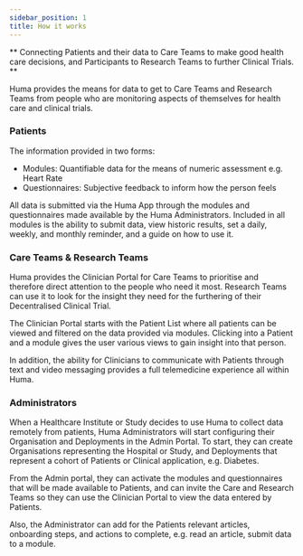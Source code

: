 ```yaml
---
sidebar_position: 1
title: How it works
---
```


** Connecting Patients and their data to Care Teams to make good health care decisions, and Participants to Research Teams to further Clinical Trials. **

Huma provides the means for data to get to Care Teams and Research Teams from people who are monitoring aspects of themselves for health care and clinical trials. 

### Patients

The information provided in two forms:
- Modules: Quantifiable data for the means of numeric assessment e.g. Heart Rate
- Questionnaires: Subjective feedback to inform how the person feels

All data is submitted via the Huma App through the modules and questionnaires made available by the Huma Administrators. Included in all modules is the ability to submit data, view historic results, set a daily, weekly, and monthly reminder, and a guide on how to use it.

### Care Teams & Research Teams

Huma provides the Clinician Portal for Care Teams to prioritise and therefore direct attention to the people who need it most. Research Teams can use it to look for the insight they need for the furthering of their Decentralised Clinical Trial. 

The Clinician Portal starts with the Patient List where all patients can be viewed and filtered on the data provided via modules. Clicking into a Patient and a module gives the user various views to gain insight into that person.

In addition, the ability for Clinicians to communicate with Patients through text and video messaging provides a full telemedicine experience all within Huma.

### Administrators

When a Healthcare Institute or Study decides to use Huma to collect data remotely from patients, Huma Administrators will start configuring their Organisation and Deployments in the Admin Portal. To start, they can create Organisations representing the Hospital or Study, and Deployments that represent a cohort of Patients or Clinical application, e.g. Diabetes.

From the Admin portal, they can activate the modules and questionnaires that will be made available to Patients, and can invite the Care and Research Teams so they can use the Clinician Portal to view the data entered by Patients. 

Also, the Administrator can add for the Patients relevant articles, onboarding steps, and actions to complete, e.g. read an article, submit data to a module.